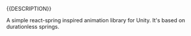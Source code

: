 {{DESCRIPTION}}

A simple react-spring inspired animation library for Unity. It's based on durationless springs.

